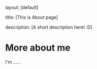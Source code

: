 layout: [default]

title: [This is About page]
<!-- header:
  image: "/images/temp.jpg" -->
description: [A short description here! :D]


# More about me
I'm ......
